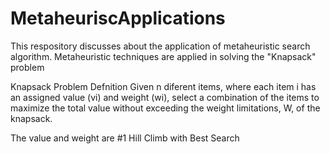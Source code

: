# MetaheuriscApplications
This respository discusses about the application of metaheuristic search algorithm. Metaheuristic techniques are applied in solving the "Knapsack" problem

Knapsack Problem Defnition Given n diferent items, where each item i has an assigned value (vi) and weight (wi), select a combination of the items to maximize the total value without exceeding the weight limitations, W, of the knapsack.

The value and weight are 
#1 Hill Climb with Best Search
